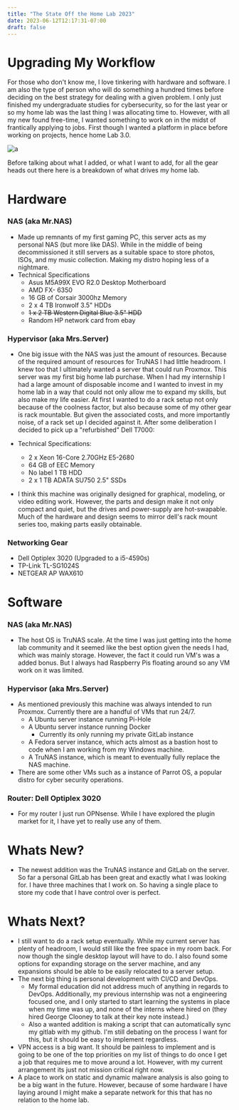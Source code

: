 ```yaml
---
title: "The State Off the Home Lab 2023"
date: 2023-06-12T12:17:31-07:00
draft: false
---
```


# Upgrading My Workflow

For those who don't know me, I love tinkering with hardware and software. I am also the type of person who will do something a hundred times before deciding on the best strategy for dealing with a given problem. I only just finished my undergraduate studies for cybersecurity, so for the last year or so my home lab was the last thing I was allocating time to. However, with all my new found free-time, I wanted something to work on in the midst of frantically applying to jobs. First though I wanted a platform in place before working on projects, hence home Lab 3.0.

![a](/images/TOPO.svg#center)

Before talking about what I added, or what I want to add, for all the gear heads out there here is a breakdown of what drives my home lab.

# Hardware

### NAS (aka Mr.NAS) 

- Made up remnants of my first gaming PC, this server acts as my personal NAS (but more like DAS). While in the middle of being decommissioned it still servers as a suitable space to store photos, ISOs, and my music collection. Making my distro hoping less of a nightmare.
- Technical Specifications
	- Asus M5A99X EVO R2.0 Desktop Motherboard
	- AMD FX- 6350
	- 16 GB of Corsair 3000hz Memory
	- 2 x 4 TB Ironwolf 3.5" HDDs
	- ~~1 x 2 TB Western Digital Blue 3.5" HDD~~
	- Random HP network card from ebay

### Hypervisor (aka Mrs.Server)

- One big issue with the NAS was just the amount of resources. Because of the required amount of resources for TruNAS I had little headroom. I knew too that I ultimately wanted a server that could run Proxmox. This server was my first big home lab purchase. When I had my internship I had a large amount of disposable income and I wanted to invest in my home lab in a way that could not only allow me to expand my skills, but also make my life easier. At first I wanted to do a rack setup not only because of the coolness factor, but also because some of my other gear is rack mountable. But given the associated costs, and more importantly noise, of a rack set up I decided against it. After some deliberation I decided to pick up a "refurbished" Dell T7000:
-  Technical Specifications:
	- 2 x Xeon 16-Core 2.70GHz E5-2680
	- 64 GB of EEC Memory
	- No label 1 TB HDD
	- 2 x 1 TB ADATA SU750 2.5" SSDs

- I think this machine was originally designed for graphical, modeling, or video editing work. However, the parts and design make it not only compact and quiet, but the drives and power-supply are hot-swapable. Much of the hardware and design seems to mirror dell's rack mount series too, making parts easily obtainable.  

### Networking Gear

- Dell Optiplex 3020 (Upgraded to a i5-4590s)
- TP-Link TL-SG1024S
- NETGEAR AP WAX610

# Software

### NAS (aka Mr.NAS) 
- The host OS is TruNAS scale. At the time I was just getting into the home lab community and it seemed like the best option given the needs I had, which was mainly storage. However, the fact it could run VM's was a added bonus. But I always had Raspberry Pis floating around so any VM work on it was limited.

### Hypervisor (aka Mrs.Server)
- As mentioned previously this machine was always intended to run Proxmox. Currently there are a handful of VMs that run 24/7.
	- A Ubuntu server instance running Pi-Hole
	- A Ubuntu server instance running Docker
		- Currently its only running my private GitLab instance
	- A Fedora server instance, which acts almost as a bastion host to code when I am working from my Windows machine.
	- A TruNAS instance, which is meant to eventually fully replace the NAS machine.
- There are some other VMs such as a instance of Parrot OS, a popular distro for cyber security operations.

### Router: Dell Optiplex 3020
- For my router I just run OPNsense. While I have explored the plugin market for it, I have yet to really use any of them.

# Whats New?

- The newest addition was the TruNAS instance and GitLab on the server. So far a personal GitLab has been great and exactly what I was looking for. I have three machines that I work on. So having a single place to store my code that I have control over is perfect. 

# Whats Next?
- I still want to do a rack setup eventually. While my current server has plenty of headroom, I would still like the free space in my room back. For now though the single desktop layout will have to do. I also found some options for expanding storage on the server machine, and any expansions should be able to be easily relocated to a server setup. 
- The next big thing is personal development with CI/CD and DevOps. 
	- My formal education did not address much of anything in regards to DevOps. Additionally, my previous internship was not a engineering focused one, and I only started to start learning the systems in place when my time was up, and none of the interns where hired on (they hired George Clooney to talk at their key note instead.)
	- Also a wanted addition is making a script that can automatically sync my gitlab with my github. I'm still debating on the process I want for this, but it should be easy to implement regardless.
- VPN access is a big want. It should be painless to implement and is going to be one of the top priorities on my list of things to do once I get a job that requires me to move around a lot. However, with my current arrangement its just not mission critical right now.
- A place to work on static and dynamic malware analysis is also going to be a big want in the future. However, because of some hardware I have laying around I might make a separate network for this that has no relation to the home lab.